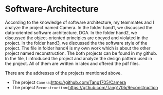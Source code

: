 # Software-Architecture
According to the knowledge of software architecture, my teammates and I analyze the project named Camera. In the folder hand1, we discussed the data-oriented software architecture, DOA. In the folder hand2, we discussed the object-oriented principles are obeyed and violated in the project. In the folder hand3, we discussed the the software style of the project. The file in folder hand4 is my own work which is about the other project named reconstruction. The both projects can be found in my github. In the file, I introduced the project and analyze the design pattern used in  the project. All of them are written in latex and offered the pdf files.

There are the addresses of the projects mentioned above.

- The project `Camera`:https://github.com/Tang1705/Camera
- The project `Reconstruction`:https://github.com/Tang1705/Reconstruction
